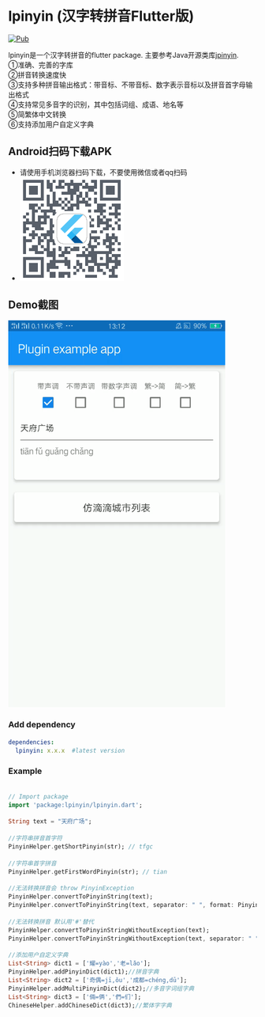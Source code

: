 # lpinyin (汉字转拼音Flutter版)

[![Pub](https://img.shields.io/pub/v/lpinyin.svg?style=flat-square)](https://pub.dartlang.org/packages/lpinyin)

lpinyin是一个汉字转拼音的flutter package. 主要参考Java开源类库[jpinyin](https://github.com/SilenceDut/jpinyin).<br>
①准确、完善的字库<br>
②拼音转换速度快<br>
③支持多种拼音输出格式：带音标、不带音标、数字表示音标以及拼音首字母输出格式<br>
④支持常见多音字的识别，其中包括词组、成语、地名等<br>
⑤简繁体中文转换<br>
⑥支持添加用户自定义字典

## Android扫码下载APK
- 请使用手机浏览器扫码下载，不要使用微信或者qq扫码
- ![](https://github.com/Sky24n/lpinyin/blob/master/screenshot/qrcode.png)

##  Demo截图
![image](https://github.com/Sky24n/lpinyin/blob/master/screenshot/2018-08-17_13_13_09.gif)

### Add dependency

```yaml
dependencies:
  lpinyin: x.x.x  #latest version
```

### Example

``` dart

// Import package
import 'package:lpinyin/lpinyin.dart';

String text = "天府广场";

//字符串拼音首字符
PinyinHelper.getShortPinyin(str); // tfgc

//字符串首字拼音
PinyinHelper.getFirstWordPinyin(str); // tian

//无法转换拼音会 throw PinyinException
PinyinHelper.convertToPinyinString(text);
PinyinHelper.convertToPinyinString(text, separator: " ", format: PinyinFormat.WITHOUT_TONE);//tian fu guang chang

//无法转换拼音 默认用'#'替代
PinyinHelper.convertToPinyinStringWithoutException(text);
PinyinHelper.convertToPinyinStringWithoutException(text, separator: " ", defPinyin: '#', format: PinyinFormat.WITHOUT_TONE);//tian fu guang chang

//添加用户自定义字典
List<String> dict1 = ['耀=yào','老=lǎo'];
PinyinHelper.addPinyinDict(dict1);//拼音字典
List<String> dict2 = ['奇偶=jī,ǒu','成都=chéng,dū'];
PinyinHelper.addMultiPinyinDict(dict2);//多音字词组字典
List<String> dict3 = ['倆=俩','們=们'];
ChineseHelper.addChineseDict(dict3);//繁体字字典

```
